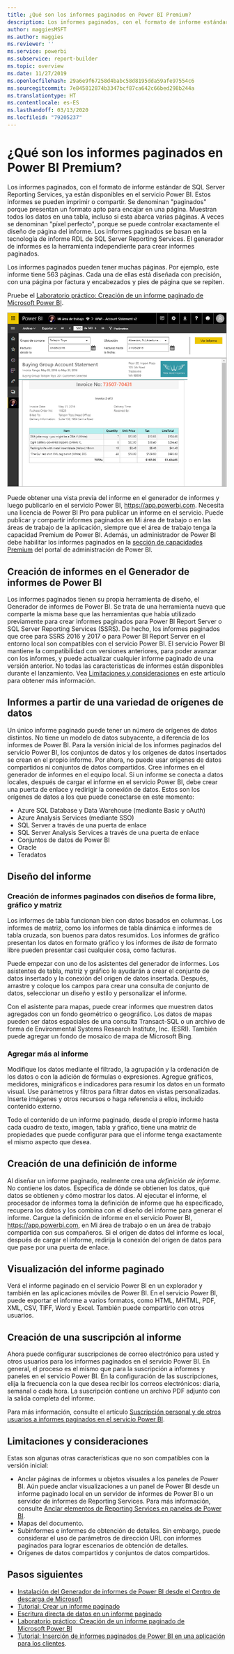 ```yaml
---
title: ¿Qué son los informes paginados en Power BI Premium?
description: Los informes paginados, con el formato de informe estándar de SQL Server Reporting Services, ya están disponibles en el servicio Power BI. Estos informes se pueden imprimir o compartir. Puede controlar el diseño del informe totalmente. Muestran todos los datos en una tabla, por ejemplo, incluso si la tabla abarca varias páginas.
author: maggiesMSFT
ms.author: maggies
ms.reviewer: ''
ms.service: powerbi
ms.subservice: report-builder
ms.topic: overview
ms.date: 11/27/2019
ms.openlocfilehash: 29a6e9f67258d4babc58d8195dda59afe97554c6
ms.sourcegitcommit: 7e845812874b3347bcf87ca642c66bed298b244a
ms.translationtype: HT
ms.contentlocale: es-ES
ms.lasthandoff: 03/13/2020
ms.locfileid: "79205237"
---
```

# <a name="what-are-paginated-reports-in-power-bi-premium"></a>¿Qué son los informes paginados en Power BI Premium?

Los informes paginados, con el formato de informe estándar de SQL Server Reporting Services, ya están disponibles en el servicio Power BI. Estos informes se pueden imprimir o compartir. Se denominan "paginados" porque presentan un formato apto para encajar en una página. Muestran todos los datos en una tabla, incluso si esta abarca varias páginas. A veces se denominan "píxel perfecto", porque se puede controlar exactamente el diseño de página del informe. Los informes paginados se basan en la tecnología de informe RDL de SQL Server Reporting Services. El generador de informes es la herramienta independiente para crear informes paginados. 

Los informes paginados pueden tener muchas páginas. Por ejemplo, este informe tiene 563 páginas. Cada una de ellas está diseñada con precisión, con una página por factura y encabezados y pies de página que se repiten.

Pruebe el [Laboratorio práctico: Creación de un informe paginado de Microsoft Power BI](https://www.microsoft.com/handsonlabs/selfpacedlabs/details/SQ00208).

![Paginado](media/paginated-reports-report-builder-power-bi/power-bi-paginated-wwi-report-page.png)

Puede obtener una vista previa del informe en el generador de informes y luego publicarlo en el servicio Power BI, https://app.powerbi.com. Necesita una licencia de Power BI Pro para publicar un informe en el servicio. Puede publicar y compartir informes paginados en Mi área de trabajo o en las áreas de trabajo de la aplicación, siempre que el área de trabajo tenga la capacidad Premium de Power BI. Además, un administrador de Power BI debe habilitar los informes paginados en la [sección de capacidades Premium](../service-admin-premium-workloads.md#paginated-reports) del portal de administración de Power BI. 

## <a name="create-reports-in-power-bi-report-builder"></a>Creación de informes en el Generador de informes de Power BI

Los informes paginados tienen su propia herramienta de diseño, el Generador de informes de Power BI. Se trata de una herramienta nueva que comparte la misma base que las herramientas que había utilizado previamente para crear informes paginados para Power BI Report Server o SQL Server Reporting Services (SSRS). De hecho, los informes paginados que cree para SSRS 2016 y 2017 o para Power BI Report Server en el entorno local son compatibles con el servicio Power BI. El servicio Power BI mantiene la compatibilidad con versiones anteriores, para poder avanzar con los informes, y puede actualizar cualquier informe paginado de una versión anterior. No todas las características de informes están disponibles durante el lanzamiento. Vea [Limitaciones y consideraciones](#limitations-and-considerations) en este artículo para obtener más información.
     
## <a name="report-from-a-variety-of-data-sources"></a>Informes a partir de una variedad de orígenes de datos

Un único informe paginado puede tener un número de orígenes de datos distintos. No tiene un modelo de datos subyacente, a diferencia de los informes de Power BI. Para la versión inicial de los informes paginados del servicio Power BI, los conjuntos de datos y los orígenes de datos insertados se crean en el propio informe. Por ahora, no puede usar orígenes de datos compartidos ni conjuntos de datos compartidos. Cree informes en el generador de informes en el equipo local. Si un informe se conecta a datos locales, después de cargar el informe en el servicio Power BI, debe crear una puerta de enlace y redirigir la conexión de datos. Estos son los orígenes de datos a los que puede conectarse en este momento:

- Azure SQL Database y Data Warehouse (mediante Basic y oAuth)
- Azure Analysis Services (mediante SSO)
- SQL Server a través de una puerta de enlace
- SQL Server Analysis Services a través de una puerta de enlace
- Conjuntos de datos de Power BI
- Oracle
- Teradatos

## <a name="design-your-report"></a>Diseño del informe  

### <a name="create-paginated-reports-with-matrix-chart-and-free-form-layouts"></a>Creación de informes paginados con diseños de forma libre, gráfico y matriz

Los informes de tabla funcionan bien con datos basados en columnas. Los informes de matriz, como los informes de tabla dinámica e informes de tabla cruzada, son buenos para datos resumidos. Los informes de gráfico presentan los datos en formato gráfico y los informes de *lista* de formato libre pueden presentar casi cualquier cosa, como facturas. 
  
Puede empezar con uno de los asistentes del generador de informes. Los asistentes de tabla, matriz y gráfico le ayudarán a crear el conjunto de datos insertado y la conexión del origen de datos insertada. Después, arrastre y coloque los campos para crear una consulta de conjunto de datos, seleccionar un diseño y estilo y personalizar el informe.  
  
Con el asistente para mapas, puede crear informes que muestren datos agregados con un fondo geométrico o geográfico. Los datos de mapas pueden ser datos espaciales de una consulta Transact-SQL o un archivo de forma de Environmental Systems Research Institute, Inc. (ESRI). También puede agregar un fondo de mosaico de mapa de Microsoft Bing.  

### <a name="add-more-to-your-report"></a>Agregar más al informe

Modifique los datos mediante el filtrado, la agrupación y la ordenación de los datos o con la adición de fórmulas o expresiones. Agregue gráficos, medidores, minigráficos e indicadores para resumir los datos en un formato visual.  Use parámetros y filtros para filtrar datos en vistas personalizadas. Inserte imágenes y otros recursos o haga referencia a ellos, incluido contenido externo.  

Todo el contenido de un informe paginado, desde el propio informe hasta cada cuadro de texto, imagen, tabla y gráfico, tiene una matriz de propiedades que puede configurar para que el informe tenga exactamente el mismo aspecto que desea.

## <a name="creating-a-report-definition"></a>Creación de una definición de informe

Al diseñar un informe paginado, realmente crea una *definición de informe*. No contiene los datos. Especifica de dónde se obtienen los datos, qué datos se obtienen y cómo mostrar los datos. Al ejecutar el informe, el procesador de informes toma la definición de informe que ha especificado, recupera los datos y los combina con el diseño del informe para generar el informe. Cargue la definición de informe en el servicio Power BI, https://app.powerbi.com, en Mi área de trabajo o en un área de trabajo compartida con sus compañeros. Si el origen de datos del informe es local, después de cargar el informe, redirija la conexión del origen de datos para que pase por una puerta de enlace. 

## <a name="view-your-paginated-report"></a>Visualización del informe paginado
Verá el informe paginado en el servicio Power BI en un explorador y también en las aplicaciones móviles de Power BI. En el servicio Power BI, puede exportar el informe a varios formatos, como HTML, MHTML, PDF, XML, CSV, TIFF, Word y Excel. También puede compartirlo con otros usuarios.  

## <a name="create-a-subscription-to-your-report"></a>Creación de una suscripción al informe

Ahora puede configurar suscripciones de correo electrónico para usted y otros usuarios para los informes paginados en el servicio Power BI. En general, el proceso es el mismo que para la suscripción a informes y paneles en el servicio Power BI. En la configuración de las suscripciones, elija la frecuencia con la que desea recibir los correos electrónicos: diaria, semanal o cada hora. La suscripción contiene un archivo PDF adjunto con la salida completa del informe.

Para más información, consulte el artículo [Suscripción personal y de otros usuarios a informes paginados en el servicio Power BI](../consumer/paginated-reports-subscriptions.md). 

## <a name="limitations-and-considerations"></a>Limitaciones y consideraciones

Estas son algunas otras características que no son compatibles con la versión inicial:

- Anclar páginas de informes u objetos visuales a los paneles de Power BI. Aún puede anclar visualizaciones a un panel de Power BI desde un informe paginado local en un servidor de informes de Power BI o un servidor de informes de Reporting Services. Para más información, consulte [Anclar elementos de Reporting Services en paneles de Power BI](https://docs.microsoft.com/sql/reporting-services/pin-reporting-services-items-to-power-bi-dashboards).
- Mapas del documento.
- Subinformes e informes de obtención de detalles.  Sin embargo, puede considerar el uso de parámetros de dirección URL con informes paginados para lograr escenarios de obtención de detalles.
- Orígenes de datos compartidos y conjuntos de datos compartidos.

 
## <a name="next-steps"></a>Pasos siguientes

- [Instalación del Generador de informes de Power BI desde el Centro de descarga de Microsoft](https://go.microsoft.com/fwlink/?linkid=2086513)
- [Tutorial: Crear un informe paginado](paginated-reports-quickstart-aw.md)
- [Escritura directa de datos en un informe paginado](paginated-reports-enter-data.md)
- [Laboratorio práctico: Creación de un informe paginado de Microsoft Power BI](https://www.microsoft.com/handsonlabs/selfpacedlabs/details/SQ00208)
- [Tutorial: Inserción de informes paginados de Power BI en una aplicación para los clientes](../developer/embed-paginated-reports-customers.md).
